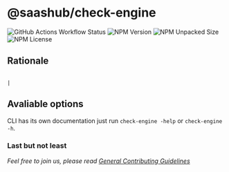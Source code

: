 # @saashub/check-engine

![GitHub Actions Workflow Status](https://img.shields.io/github/actions/workflow/status/saashub-it/qoq/main.yml) ![NPM Version](https://img.shields.io/npm/v/%40saashub%2Fcheck-engine)
![NPM Unpacked Size](https://img.shields.io/npm/unpacked-size/%40saashub%2Fcheck-engine) ![NPM License](https://img.shields.io/npm/l/%40saashub%2Fcheck-engine)

## Rationale
                                                                                                                                                                                                                                                                      |

## Avaliable options

CLI has its own documentation just run `check-engine -help` or `check-engine -h`.

### Last but not least

_Feel free to join us, please read [General Contributing Guidelines](https://github.com/saashub-it/qoq/blob/master/.github/CONTRIBUTING.md)_
